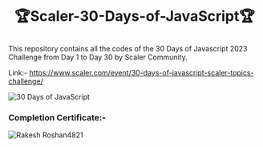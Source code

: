 # <p align="center">🏆Scaler-30-Days-of-JavaScript🏆</p>

This repository contains all the codes of the 30 Days of Javascript 2023 Challenge from Day 1 to Day 30 by Scaler Community.

Link:- https://www.scaler.com/event/30-days-of-javascript-scaler-topics-challenge/

![30 Days of JavaScript](https://github.com/Rakesh9100/Scaler-30-Days-of-JavaScript/assets/73993775/8e7c8acc-81e0-40ef-9a09-726c3d6c4e44)

### Completion Certificate:-

![Rakesh Roshan4821](https://github.com/Rakesh9100/Scaler-30-Days-of-JavaScript/assets/73993775/20988861-59e3-4037-b305-e80ae55be912)

